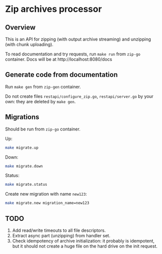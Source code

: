 # Zip archives processor

## Overview

This is an API for zipping (with output archive streaming) and unzipping (with chunk uploading).

To read documentation and try requests, run `make run` from `zip-go` container. Docs will be at http://localhost:8080/docs

## Generate code from documentation

Run `make gen` from `zip-gen` container.

Do not create files `restapi/configure_zip.go`, `restapi/server.go` by your own: they are deleted by `make gen`.

## Migrations

Should be run from `zip-go` container.

Up:
```bash
make migrate.up
```

Down:
```bash
make migrate.down
```

Status:
```bash
make migrate.status
```

Create new migration with name `new123`:
```bash
make migrate.new migration_name=new123
```

## TODO

1. Add read/write timeouts to all file descriptors.
2. Extract async part (unzipping) from handler set.
3. Check idempotency of archive initialization: it probably is idempotent,
but it should not create a huge file on the hard drive on the init request.
